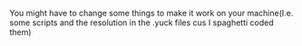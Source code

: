 You might have to change some things to make it work on your machine(I.e. some scripts and the resolution in the .yuck files cus I spaghetti coded them)
